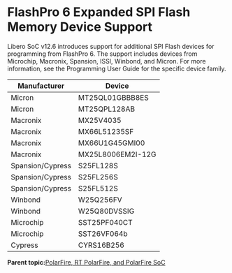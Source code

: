# FlashPro 6 Expanded SPI Flash Memory Device Support

Libero SoC v12.6 introduces support for additional SPI Flash devices for programming from FlashPro 6. The support includes devices from Microchip, Macronix, Spansion, ISSI, Winbond, and Micron. For more information, see the Programming User Guide for the specific device family.

|Manufacturer|Device|
|------------|------|
|Micron|MT25QL01GBBB8ES|
|Micron|MT25QPL128AB|
|Macronix|MX25V4035|
|Macronix|MX66L51235SF|
|Macronix|MX66U1G45GMI00|
|Macronix|MX25L8006EM2I-12G|
|Spansion/Cypress|S25FL128S|
|Spansion/Cypress|S25FL256S|
|Spansion/Cypress|S25FL512S|
|Winbond|W25Q256FV|
|Winbond|W25Q80DVSSIG|
|Microchip|SST25PF040CT|
|Microchip|SST26VF064b|
|Cypress|CYRS16B256|

**Parent topic:**[PolarFire, RT PolarFire, and PolarFire SoC](GUID-FD2E56AA-67B5-4642-BA0B-63904E515EA3.md)

